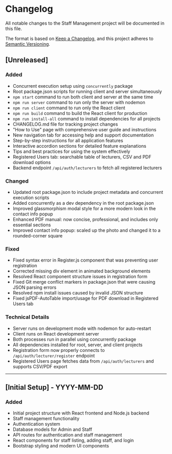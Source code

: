 # Changelog

All notable changes to the Staff Management project will be documented in this file.

The format is based on [Keep a Changelog](https://keepachangelog.com/en/1.0.0/),
and this project adheres to [Semantic Versioning](https://semver.org/spec/v2.0.0.html).

## [Unreleased]

### Added
- Concurrent execution setup using `concurrently` package
- Root package.json scripts for running client and server simultaneously
- `npm start` command to run both client and server at the same time
- `npm run server` command to run only the server with nodemon
- `npm run client` command to run only the React client
- `npm run build` command to build the React client for production
- `npm run install-all` command to install dependencies for all projects
- CHANGELOG.md file for tracking project changes
- "How to Use" page with comprehensive user guide and instructions
- New navigation tab for accessing help and support documentation
- Step-by-step instructions for all application features
- Interactive accordion sections for detailed feature explanations
- Tips and best practices for using the system effectively
- Registered Users tab: searchable table of lecturers, CSV and PDF download options
- Backend endpoint `/api/auth/lecturers` to fetch all registered lecturers

### Changed
- Updated root package.json to include project metadata and concurrent execution scripts
- Added concurrently as a dev dependency in the root package.json
- Improved glassmorphism modal style for a more modern look in the contact info popup
- Enhanced PDF manual: now concise, professional, and includes only essential sections
- Improved contact info popup: scaled up the photo and changed it to a rounded-corner square

### Fixed
- Fixed syntax error in Register.js component that was preventing user registration
- Corrected missing div element in animated background elements
- Resolved React component structure issues in registration form
- Fixed Git merge conflict markers in package.json that were causing JSON parsing errors
- Resolved npm install issues caused by invalid JSON structure
- Fixed jsPDF-AutoTable import/usage for PDF download in Registered Users tab

### Technical Details
- Server runs on development mode with nodemon for auto-restart
- Client runs on React development server
- Both processes run in parallel using concurrently package
- All dependencies installed for root, server, and client projects
- Registration form now properly connects to `/api/auth/lecturer/register` endpoint
- Registered Users page fetches data from `/api/auth/lecturers` and supports CSV/PDF export

---

## [Initial Setup] - YYYY-MM-DD
### Added
- Initial project structure with React frontend and Node.js backend
- Staff management functionality
- Authentication system
- Database models for Admin and Staff
- API routes for authentication and staff management
- React components for staff listing, adding staff, and login
- Bootstrap styling and modern UI components
